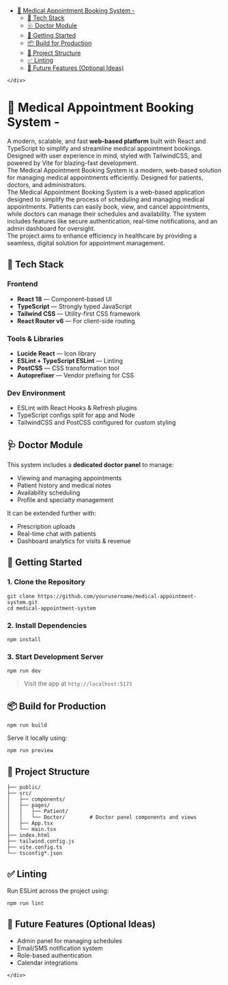 <!DOCTYPE html>
<html>

<head>
  <meta charset="utf-8">
  <meta name="viewport" content="width=device-width, initial-scale=1.0">
  <title>README_with_doctor_module.md</title>
  <link rel="stylesheet" href="https://stackedit.io/style.css" />
</head>

<body class="stackedit">
  <div class="stackedit__left">
    <div class="stackedit__toc">
      
<ul>
<li><a href="#🏥-medical-appointment-booking-system--">🏥 Medical Appointment Booking System -</a>
<ul>
<li><a href="#🔧-tech-stack">🔧 Tech Stack</a></li>
<li><a href="#🩺-doctor-module">🩺 Doctor Module</a></li>
<li><a href="#🚀-getting-started">🚀 Getting Started</a></li>
<li><a href="#📦-build-for-production">📦 Build for Production</a></li>
<li><a href="#📁-project-structure">📁 Project Structure</a></li>
<li><a href="#✅-linting">✅ Linting</a></li>
<li><a href="#🧪-future-features-optional-ideas">🧪 Future Features (Optional Ideas)</a></li>
</ul>
</li>
</ul>

    </div>
  </div>
  <div class="stackedit__right">
    <div class="stackedit__html">
      <h1 id="🏥-medical-appointment-booking-system--">🏥 Medical Appointment Booking System -</h1>
<p>A modern, scalable, and fast <strong>web-based platform</strong> built with React and TypeScript to simplify and streamline medical appointment bookings. Designed with user experience in mind, styled with TailwindCSS, and powered by Vite for blazing-fast development.<br>
The Medical Appointment Booking System is a modern, web-based solution for managing medical appointments efficiently. Designed for patients, doctors, and administrators.<br>
The Medical Appointment Booking System is a web-based application designed to simplify the process of scheduling and managing medical appointments. Patients can easily book, view, and cancel appointments, while doctors can manage their schedules and availability. The system includes features like secure authentication, real-time notifications, and an admin dashboard for oversight.<br>
The project aims to enhance efficiency in healthcare by providing a seamless, digital solution for appointment management.</p>
<h2 id="🔧-tech-stack">🔧 Tech Stack</h2>
<h3 id="frontend">Frontend</h3>
<ul>
<li><strong>React 18</strong> — Component-based UI</li>
<li><strong>TypeScript</strong> — Strongly typed JavaScript</li>
<li><strong>Tailwind CSS</strong> — Utility-first CSS framework</li>
<li><strong>React Router v6</strong> — For client-side routing</li>
</ul>
<h3 id="tools--libraries">Tools &amp; Libraries</h3>
<ul>
<li><strong>Lucide React</strong> — Icon library</li>
<li><strong>ESLint + TypeScript ESLint</strong> — Linting</li>
<li><strong>PostCSS</strong> — CSS transformation tool</li>
<li><strong>Autoprefixer</strong> — Vendor prefixing for CSS</li>
</ul>
<h3 id="dev-environment">Dev Environment</h3>
<ul>
<li>ESLint with React Hooks &amp; Refresh plugins</li>
<li>TypeScript configs split for app and Node</li>
<li>TailwindCSS and PostCSS configured for custom styling</li>
</ul>
<h2 id="🩺-doctor-module">🩺 Doctor Module</h2>
<p>This system includes a <strong>dedicated doctor panel</strong> to manage:</p>
<ul>
<li>Viewing and managing appointments</li>
<li>Patient history and medical notes</li>
<li>Availability scheduling</li>
<li>Profile and specialty management</li>
</ul>
<p>It can be extended further with:</p>
<ul>
<li>Prescription uploads</li>
<li>Real-time chat with patients</li>
<li>Dashboard analytics for visits &amp; revenue</li>
</ul>
<h2 id="🚀-getting-started">🚀 Getting Started</h2>
<h3 id="clone-the-repository">1. Clone the Repository</h3>
<pre class=" language-bash"><code class="prism  language-bash"><span class="token function">git</span> clone https://github.com/yourusername/medical-appointment-system.git
<span class="token function">cd</span> medical-appointment-system
</code></pre>
<h3 id="install-dependencies">2. Install Dependencies</h3>
<pre class=" language-bash"><code class="prism  language-bash"><span class="token function">npm</span> <span class="token function">install</span>
</code></pre>
<h3 id="start-development-server">3. Start Development Server</h3>
<pre class=" language-bash"><code class="prism  language-bash"><span class="token function">npm</span> run dev
</code></pre>
<blockquote>
<p>Visit the app at <code>http://localhost:5173</code></p>
</blockquote>
<h2 id="📦-build-for-production">📦 Build for Production</h2>
<pre class=" language-bash"><code class="prism  language-bash"><span class="token function">npm</span> run build
</code></pre>
<p>Serve it locally using:</p>
<pre class=" language-bash"><code class="prism  language-bash"><span class="token function">npm</span> run preview
</code></pre>
<h2 id="📁-project-structure">📁 Project Structure</h2>
<pre><code>├── public/
├── src/
│   ├── components/
│   ├── pages/
│   │   ├── Patient/
│   │   └── Doctor/        # Doctor panel components and views
│   ├── App.tsx
│   └── main.tsx
├── index.html
├── tailwind.config.js
├── vite.config.ts
└── tsconfig*.json
</code></pre>
<h2 id="✅-linting">✅ Linting</h2>
<p>Run ESLint across the project using:</p>
<pre class=" language-bash"><code class="prism  language-bash"><span class="token function">npm</span> run lint
</code></pre>
<h2 id="🧪-future-features-optional-ideas">🧪 Future Features (Optional Ideas)</h2>
<ul>
<li>Admin panel for managing schedules</li>
<li>Email/SMS notification system</li>
<li>Role-based authentication</li>
<li>Calendar integrations</li>
</ul>

    </div>
  </div>
</body>

</html>
